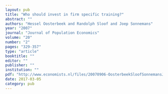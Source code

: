 ```yaml
---
layout: pub
title: "Who should invest in firm specific training?"
abstract: ""
authors: "Hessel Oosterbeek and Randolph Sloof and Joep Sonnemans"
year: "2007"
journal: "Journal of Population Economics"
volume: "20"
number: "2"
pages: "329-357"
type: "article"
booktitle: ""
editor: ""
publisher: ""
institution: ""
pdf: "http://www.economists.nl/files/20070906-OosterbeekSloofSonnemansJPopE2007.pdf"
date: 2017-03-05
category: pub
---
```

